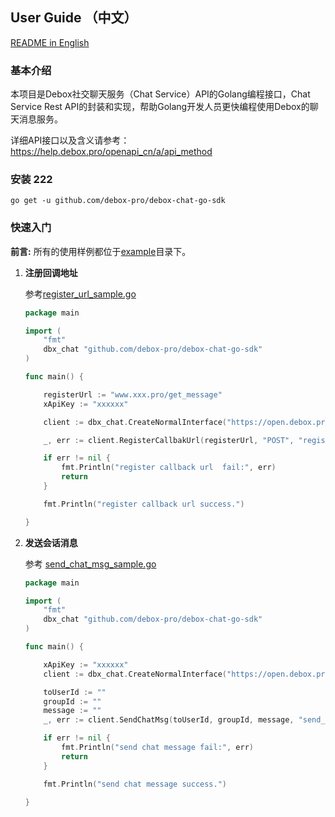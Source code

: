 ## User Guide （中文）

[README  in English](https://github.com/debox-pro/debox-chat-go-sdk/blob/master/README_EN.md)

### 基本介绍

本项目是Debox社交聊天服务（Chat Service）API的Golang编程接口，Chat Service Rest API的封装和实现，帮助Golang开发人员更快编程使用Debox的聊天消息服务。

详细API接口以及含义请参考：https://help.debox.pro/openapi_cn/a/api_method

### 安装 222
```
go get -u github.com/debox-pro/debox-chat-go-sdk
```


### 快速入门

**前言:**   所有的使用样例都位于[example](https://github.com/debox-pro/debox-chat-go-sdk/tree/master/example)目录下。


1. **注册回调地址**

   参考[register_url_sample.go](example/register_url.go)

   ```go
   package main

   import (
       "fmt"
       dbx_chat "github.com/debox-pro/debox-chat-go-sdk"
   )
   
   func main() {
   
       registerUrl := "www.xxx.pro/get_message"
	   xApiKey := "xxxxxx"
   
       client := dbx_chat.CreateNormalInterface("https://open.debox.pro", xApiKey)
   
       _, err := client.RegisterCallbakUrl(registerUrl, "POST", "register")
   
       if err != nil {
           fmt.Println("register callback url  fail:", err)
           return
       }
   
       fmt.Println("register callback url success.")
   
   }
   ```

2. **发送会话消息**

   参考 [send_chat_msg_sample.go](example/send_chat_msg.go)

   ```go 
   package main

   import (
       "fmt"
       dbx_chat "github.com/debox-pro/debox-chat-go-sdk"
   )
   
   func main() {
   
       xApiKey := "xxxxxx"
       client := dbx_chat.CreateNormalInterface("https://open.debox.pro", xApiKey)

       toUserId := ""
       groupId := ""
       message := ""
       _, err := client.SendChatMsg(toUserId, groupId, message, "send_msg")
   
       if err != nil {
           fmt.Println("send chat message fail:", err)
           return
       }
   
       fmt.Println("send chat message success.")
   
   }
   ```


